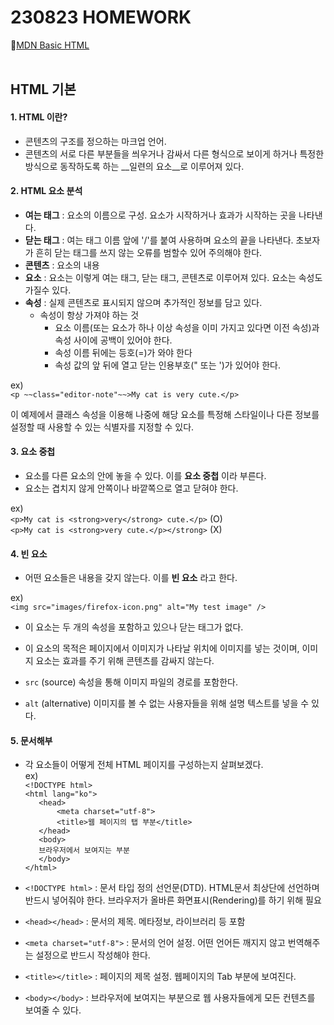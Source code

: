 # 230823 HOMEWORK #

🤍[MDN Basic HTML](https://developer.mozilla.org/ko/docs/Learn/Getting_started_with_the_web/HTML_basics)<br>
<br>

## HTML 기본 ##


#### 1. HTML 이란? ####
* 콘텐츠의 구조를 정으하는 마크업 언어.
* 콘텐츠의 서로 다른 부분들을 씌우거나 감싸서 다른 형식으로 보이게 하거나 특정한 방식으로 동작하도록 하는 __일련의 요소__로 이루어져 있다.


#### 2. HTML 요소 분석 ####

* **여는 태그** : 요소의 이름으로 구성. 요소가 시작하거나 효과가 시작하는 곳을 나타낸다.
* **닫는 태그** : 여는 태그 이름 앞에 '/'를 붙여 사용하며 요소의 끝을 나타낸다. 초보자가 흔히 닫는 태그를 쓰지 않는 오류를 범할수 있어 주의해야 한다.
* **콘텐츠** : 요소의 내용
* **요소** : 요소는 이렇게 여는 태그, 닫는 태그, 콘텐츠로 이루어져 있다.
요소는 속성도 가질수 있다.
* **속성** : 실제 콘텐츠로 표시되지 않으며 추가적인 정보를 담고 있다.
	* 속성이 항상 가져야 하는 것
		* 요소 이름(또는 요소가 하나 이상 속성을 이미 가지고 있다면 이전 속성)과 속성 사이에 공백이 있어야 한다.
		* 속성 이름 뒤에는 등호(=)가 와야 한다
		* 속성 값의 앞 뒤에 열고 닫는 인용부호(" 또는 ')가 있어야 한다.

ex)<br>
`<p ~~class="editor-note"~~>My cat is very cute.</p>`

이 예제에서 클래스 속성을 이용해 나중에 해당 요소를 특정해 스타일이나 다른 정보를 설정할 때 사용할 수 있는 식별자를 지정할 수 있다.


#### 3. 요소 중첩 ####

* 요소를 다른 요소의 안에 놓을 수 있다. 이를 __요소 중첩__ 이라 부른다.
* 요소는 겹치지 않게 안쪽이나 바깥쪽으로 열고 닫혀야 한다.

ex)<br>
`<p>My cat is <strong>very</strong> cute.</p>` (O)<br>
`<p>My cat is <strong>very cute.</p></strong>` (X)<br>


#### 4. 빈 요소 ####

* 어떤 요소들은 내용을 갖지 않는다. 이를 __빈 요소__ 라고 한다.

ex)<br>
`<img src="images/firefox-icon.png" alt="My test image" />`

* 이 요소는 두 개의 속성을 포함하고 있으나 닫는 태그가 없다.
* 이 요소의 목적은 페이지에서 이미지가 나타날 위치에 이미지를 넣는 것이며, 이미지 요소는 효과를 주기 위해 콘텐츠를 감싸지 않는다.

* `src` (source) 속성을 통해 이미지 파일의 경로를 포함한다.
* `alt` (alternative) 이미지를 볼 수 없는 사용자들을 위해 설명 텍스트를 넣을 수 있다.


#### 5. 문서해부 ####

* 각 요소들이 어떻게 전체 HTML 페이지를 구성하는지 살펴보겠다.<br>
ex)<br>
`<!DOCTYPE html>`<br>
`<html lang="ko">`<br>
`	<head>`<br>
`		<meta charset="utf-8">`<br>
`		<title>웹 페이지의 탭 부분</title>`<br>
`	</head>`<br>
`	<body>`<br>
`	브라우저에서 보여지는 부분`<br>
`	</body>`<br>
`</html>`<br>

* `<!DOCTYPE html>` : 문서 타입 정의 선언문(DTD). HTML문서 최상단에 선언하며 반드시 넣어줘야 한다. 브라우저가 올바른 화면표시(Rendering)를 하기 위해 필요
* `<head></head>` : 문서의 제목. 메타정보, 라이브러리 등 포함
* `<meta charset="utf-8">` : 문서의 언어 설정. 어떤 언어든 깨지지 않고 번역해주는 설정으로 반드시 작성해야 한다.
* `<title></title>` : 페이지의 제목 설정. 웹페이지의 Tab 부분에 보여진다.
* `<body></body>` : 브라우저에 보여지는 부분으로 웹 사용자들에게 모든 컨텐츠를 보여줄 수 있다.



